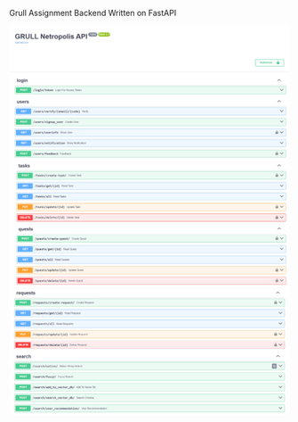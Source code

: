Grull Assignment Backend 
Written on FastAPI

![alt text](screenshots/grull1.png) 
![alt text](screenshots/grull2.png) 
![alt text](screenshots/grull3.png)